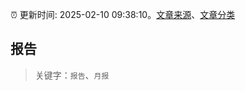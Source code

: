 :alarm_clock: 更新时间: 2025-02-10 09:38:10。[文章来源](/README.md)、[文章分类](/TAGS.md)

## 报告


> 关键字：`报告`、`月报`



